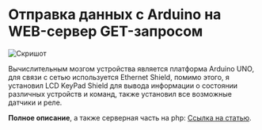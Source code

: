 # Отправка данных с Arduino на WEB-сервер GET-запросом
![Скришот](https://cxem.net/arduino/images/arduino174-1.png)

Вычислительным мозгом устройства является платформа Arduino UNO, для связи с сетью используется Ethernet Shield, помимо этого, я установил LCD KeyPad Shield для вывода информации о состоянии различных устройств и команд, также установил все возможные датчики и реле.

**Полное описание**, а также серверная часть на php:
[Ссылка на статью](https://cxem.net/arduino/arduino174.php).
